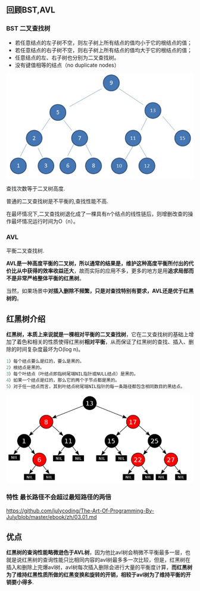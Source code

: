 ## 回顾BST,AVL

### BST 二叉查找树

- 若任意结点的左子树不空，则左子树上所有结点的值均小于它的根结点的值；
- 若任意结点的右子树不空，则右子树上所有结点的值均大于它的根结点的值；
- 任意结点的左、右子树也分别为二叉查找树。
- 没有键值相等的结点（no duplicate nodes）

![image-20190729152427123](assets/红黑树/image-20190729152427123.png)

查找次数等于二叉树高度.

普通的二叉查找树是不平衡的,查找性能不高.

在最坏情况下,二叉查找树退化成了一棵具有n个结点的线性链后，则增删改查的操作最坏情况运行时间为O（n）。

### AVL

平衡二叉查找树.

**AVL是一种高度平衡的二叉树，所以通常的结果是，维护这种高度平衡所付出的代价比从中获得的效率收益还大**，故而实际的应用不多，更多的地方是用**追求局部而不是非常严格整体平衡的红黑树**。

当然，如果场景中**对插入删除不频繁，只是对查找特别有要求，AVL还是优于红黑树的**。



## 红黑树介绍

**红黑树，本质上来说就是一棵相对平衡的二叉查找树**，它在二叉查找树的基础上增加了着色和相关的性质使得红黑树**相对平衡**，从而保证了红黑树的查找、插入、删除的时间复杂度最坏为O(log n)。

```java
1）每个结点要么是红的，要么是黑的。  
2）根结点是黑的。  
3）每个叶结点（叶结点即指树尾端NIL指针或NULL结点）是黑的。  
4）如果一个结点是红的，那么它的两个子节点都是黑的。  
5）对于任一结点而言，其到叶结点树尾端NIL指针的每一条路径都包含相同数目的黑结点。  
```

![image-20190729153327896](assets/红黑树/image-20190729153327896.png)

### 特性 最长路径不会超过最短路径的两倍





https://github.com/julycoding/The-Art-Of-Programming-By-July/blob/master/ebook/zh/03.01.md



## 优点

**红黑树的查询性能略微逊色于AVL树**，因为他比avl树会稍微不平衡最多一层，也就是说红黑树的查询性能只比相同内容的avl树最多多一次比较，但是，红黑树在插入和删除上完爆avl树，avl树每次插入删除会进行大量的平衡度计算，**而红黑树为了维持红黑性质所做的红黑变换和旋转的开销，相较于avl树为了维持平衡的开销要小得多**.